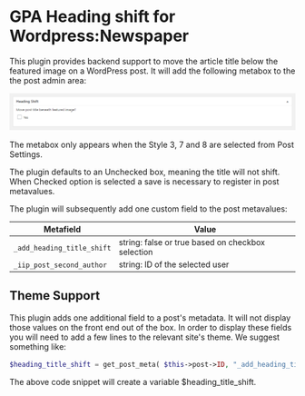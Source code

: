 # GPA Heading shift for Wordpress:Newspaper

This plugin provides backend support to move the article title below the featured image on a WordPress post. It will add the following metabox to the the post admin area:

![Screenshot of metabox added by plugin](metabox_screenshot.png)

The metabox only appears when the Style 3, 7 and 8 are selected from Post Settings.

The plugin defaults to an Unchecked box, meaning the title will not shift. When Checked option is selected a save is necessary to register in post metavalues.

The plugin will subsequently add one custom field to the post metavalues:

| Metafield                  | Value                                             |
|----------------------------|---------------------------------------------------|
| `_add_heading_title_shift` | string: false or true based on checkbox selection |
| `_iip_post_second_author`  | string: ID of the selected user                   |

## Theme Support

This plugin adds one additional field to a post's metadata. It will not display those values on the front end out of the box. In order to display these fields you will need to add a few lines to the relevant site's theme. We suggest something like:

```php
$heading_title_shift = get_post_meta( $this->post->ID, "_add_heading_title_shift", true );';
```

The above code snippet will create a variable $heading_title_shift.